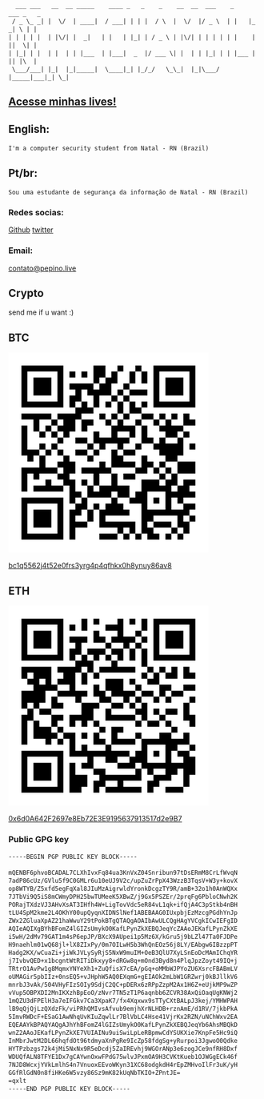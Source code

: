 ```
  ___ ___   __  __ _____    ____ _   _    _    __  __  ___    _     ___ _   _
 / _ \_ _| |  \/  | ____|  / ___| | | |  / \  |  \/  |/ _ \  | |   |_ _| \ | |
| | | | |  | |\/| |  _|   | |   | |_| | / _ \ | |\/| | | | | | |    | ||  \| |
| |_| | |  | |  | | |___  | |___|  _  |/ ___ \| |  | | |_| | | |___ | || |\  |
 \___/___| |_|  |_|_____|  \____|_| |_/_/   \_\_|  |_|\___/  |_____|___|_| \_|
```
## [Acesse minhas lives!](stream.pepino.live)
## English:
```
I'm a computer security student from Natal - RN (Brazil)
```
## Pt/br:
```
Sou uma estudante de segurança da informação de Natal - RN (Brazil)
```
### Redes socias:
[Github](https://github.com/Lin1337)
[twitter](https://twitter.com/Pepinoselvagem)

### Email:
[contato@pepino.live](mailto:contato@pepino.live)

## Crypto
send me if u want :)
## BTC
![Bitcoin](https://raw.githubusercontent.com/Lin1337/info/gh-pages/bitcoin.svg)

[bc1q5562j4t52e0frs3yrg4p4qfhkx0h8ynuy86av8](bitcoin:bc1q5562j4t52e0frs3yrg4p4qfhkx0h8ynuy86av8)
## ETH
![Ethereum](https://raw.githubusercontent.com/Lin1337/info/gh-pages/ether.svg)

[0x6d0A642F2697e8Eb72E3E9195637913517d2e9B7](etherium:0x6d0A642F2697e8Eb72E3E9195637913517d2e9B7)




### Public GPG key
```
-----BEGIN PGP PUBLIC KEY BLOCK-----

mQENBF6phvoBCADAL7CLXhIvxFq84ua3KnVxZ04Snribun97tDsERmM8CrLfWvqN
7adP86cUz/GVlu5f9C0GMLr6u10eUJ9V2c/upZuZrPpX43WzzB3TqsV+W3y+kovX
op8WTYB/Z5xfd5egFqXal8JIuMzAigrwldYronkDcgzTY9R/amB+32o1h0AnWQXx
7JTbVi9Q5iS8mCWmyDPH25bwTUMeeK5XBwZ/j9Gx5PSZEr/2prqFg6PbloCNwh2K
PORajTXdzVJ3AHvXsAT3IHfh4W+LigTovVdc5eR84vL1qk+ifQjA4C3pStkb4nBH
tLU4SpM2kme2L4OKhY00upQyqnXIDNSlNef1ABEBAAG0IUxpbjEzMzcgPGdhYnJp
ZWx2ZGluaXpAZ21haWwuY29tPokBTgQTAQgAOAIbAwULCQgHAgYVCgkICwIEFgID
AQIeAQIXgBYhBFomZ4lGIZsUmykO0KafLPynZkXEBQJeqYcZAAoJEKafLPynZkXE
i5wH/2dMv79GAT1m4sP6epJP/BXcX9AUpei1p5Mz6X/kGru5j9bLZl47Ta0FJDPe
H9naehlm01wQ68jl+lX8ZIxPy/0m7OILwH5b3WhQnEOz56j8LY/EAbgw6IBzzpPT
Hadg2KX/wCuaZi+jiWkJVLySyRjS5NxW9muIM+OeB3QlU7XyLSnEoDcMAmIChqYR
j7IvbvQED+x1bcgntWtRITiDkxyy8+dRGw8q+mOnd3Byd8n4PlqJpzZoyt49IQ+j
TRtrO1AvPw1g8MqmxYNYeXh1+ZuQfisX7cEA/pGq+oMMbWJPYoZU6XsrcFBABmLV
oUMAGir5pbIIz+0nsEQ5+vJHphW5AQ0EXqmG+gEIAOk2mLbW1GRZwrj0kBJllkV6
mnrbJ3vAk/504VHyFIzSOIy9SdjC2QC+pDERx6zRPpZzpM2Ax1H6Z+eUjkMP9wZP
vVup5OBPXDI2MnIKXzhBpEoO/zNvr7TN5zT1P6aqnbb6ZCVR38AxQiOaqUgKNWj2
1mQZU3dFPElH3a7eIFGkv7Ca3XpaK7/fx4Xqxwx9sTTyCXtBALpJ3kej/YMHWPAH
lB9qQjQjLzQXdzFk/viPRhQMIvsAfvub9emjhXrNLHDB+rznAmE/d1RV/7jkbPkA
5ImvRWDcF+ESaG1AwNhqUvKIuZqwlLr7BlVbLC4Hse41VjrKx2RZN/uNChWxv2EA
EQEAAYkBPAQYAQgAJhYhBFomZ4lGIZsUmykO0KafLPynZkXEBQJeqYb6AhsMBQkD
wnZ2AAoJEKafLPynZkXE7VUIAINu9uiSwiLpLeRBpmwCdYSUKXie7KnpFe5Hc9iQ
InMbrJwtM2DL66hqfdOt96tdmyaXnPgRe9IcZp58fdgSg+yRurpoi3JgwoO0Qdke
HYTPzbzgs72k4jMi5NxNx9R5eDcdj5ZaIREvhj9WGOrANp3e6zogJCe9nfRH8Dxf
WDUQfALN8TFYE1Dx7gCAYwnOxwFPdG75wlvJPxmOA9H3CVKtKueb1OJWGgECk46f
7NJD8WcxjYVkLmlhS4n7VnuoxEEvoWKyn31XC68odgkdH4rEpZMHvoIlFr3uK/yH
GGfRlGdN0n8fiHKe6W5vzy86Sz9mK82kUqNbTKIO+ZPntJE=
=qxlt
-----END PGP PUBLIC KEY BLOCK-----

```
